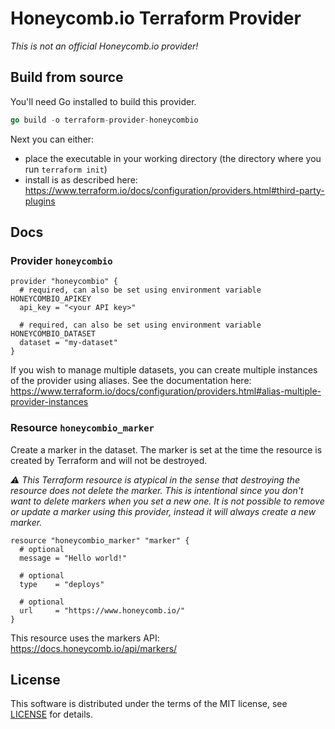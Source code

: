 # Honeycomb.io Terraform Provider

_This is not an official Honeycomb.io provider!_

## Build from source

You'll need Go installed to build this provider.

```go
go build -o terraform-provider-honeycombio
```

Next you can either:
- place the executable in your working directory (the directory where you run `terraform init`)
- install is as described here: https://www.terraform.io/docs/configuration/providers.html#third-party-plugins

## Docs

### Provider `honeycombio`

```hcl
provider "honeycombio" {
  # required, can also be set using environment variable HONEYCOMBIO_APIKEY
  api_key = "<your API key>"

  # required, can also be set using environment variable HONEYCOMBIO_DATASET
  dataset = "my-dataset"
}
```

If you wish to manage multiple datasets, you can create multiple instances of the provider using aliases. See the documentation here: https://www.terraform.io/docs/configuration/providers.html#alias-multiple-provider-instances

### Resource `honeycombio_marker`

Create a marker in the dataset. The marker is set at the time the resource is created by Terraform and will not be destroyed.

_⚠️ This Terraform resource is atypical in the sense that destroying the resource does not delete the marker. This is intentional since you don't want to delete markers when you set a new one. It is not possible to remove or update a marker using this provider, instead it will always create a new marker._

```hcl
resource "honeycombio_marker" "marker" {
  # optional
  message = "Hello world!"

  # optional
  type    = "deploys"

  # optional
  url     = "https://www.honeycomb.io/"
}
```

This resource uses the markers API: https://docs.honeycomb.io/api/markers/

## License

This software is distributed under the terms of the MIT license, see [LICENSE](./LICENSE) for details.
